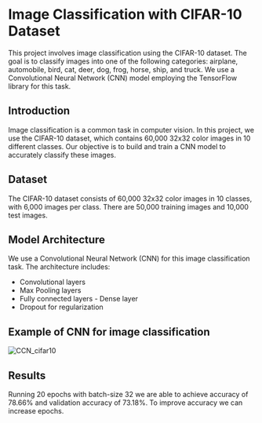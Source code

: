 # Image Classification with CIFAR-10 Dataset
This project involves image classification using the CIFAR-10 dataset. The goal is to classify images into one of the following categories: airplane, automobile, bird, cat, deer, dog, frog, horse, ship, and truck. We use a Convolutional Neural Network (CNN) model employing the TensorFlow library for this task.

## Introduction
Image classification is a common task in computer vision. In this project, we use the CIFAR-10 dataset, which contains 60,000 32x32 color images in 10 different classes. Our objective is to build and train a CNN model to accurately classify these images.

## Dataset
The CIFAR-10 dataset consists of 60,000 32x32 color images in 10 classes, with 6,000 images per class. There are 50,000 training images and 10,000 test images.

## Model Architecture
We use a Convolutional Neural Network (CNN) for this image classification task. The architecture includes:

* Convolutional layers
* Max Pooling layers
* Fully connected layers - Dense layer
* Dropout for regularization

## Example of CNN for image classification
![CCN_cifar10](https://github.com/Vinit21592/ShadowFox-AIML-Internship/assets/78821357/452a3d8a-c7f2-48ac-802b-f8f7f7188c1b)

## Results
Running 20 epochs with batch-size 32 we are able to achieve accuracy of 78.66% and validation accuracy of 73.18%. To improve accuracy we can increase epochs.
